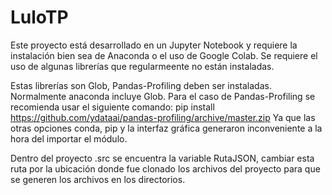 # LuloTP
Este proyecto está desarrollado en un Jupyter Notebook y requiere la instalación bien sea de Anaconda o el uso de Google Colab.
Se requiere el uso de algunas librerías que regularmeente no están instaladas. 

Estas librerías son Glob, Pandas-Profiling deben ser instaladas. Normalmente anaconda incluye Glob.
Para el caso de Pandas-Profiling se recomienda usar el siguiente comando:
pip install https://github.com/ydataai/pandas-profiling/archive/master.zip
Ya que las otras opciones conda, pip y la interfaz gráfica generaron inconveniente a la hora del importar el módulo.

Dentro del proyecto .src se encuentra la variable RutaJSON, cambiar esta ruta por la ubicación donde fue clonado los archivos del proyecto para que se generen los archivos en los directorios.




